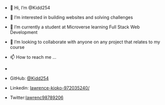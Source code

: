 - 👋 Hi, I’m @Kidd254
- 👀 I’m interested in building websites and solving challenges
- 🌱 I’m currently a student at Microverse learning Full Stack Web Development
- 💞️ I’m looking to collaborate with anyone on any project that relates to my course
- 📫 How to reach me ...
- 
- GitHub: [@Kidd254](https://github.com/Kidd254)

- Linkedin: [lawrence-kioko-972035240/](https://www.linkedin.com/in/lawrence-kioko-972035240/)

- Twitter:[lawrenc98789206](https://twitter.com/lawrenc98789206)

